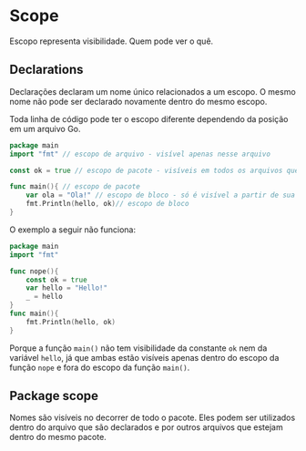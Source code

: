 # Scope

Escopo representa visibilidade. Quem pode ver o quê.

## Declarations

Declarações declaram um nome único relacionados a um escopo. O mesmo nome não pode ser declarado novamente dentro do mesmo escopo.

Toda linha de código pode ter o escopo diferente dependendo da posição em um arquivo Go.

```go
package main
import "fmt" // escopo de arquivo - visível apenas nesse arquivo

const ok = true // escopo de pacote - visíveis em todos os arquivos que pertencem a esse pacote

func main(){ // escopo de pacote
    var ola = "Ola!" // escopo de bloco - só é visível a partir de sua declaração
    fmt.Println(hello, ok)// escopo de bloco
}
```

O exemplo a seguir não funciona:

```go
package main
import "fmt"

func nope(){
    const ok = true
    var hello = "Hello!"
    _ = hello
}
func main(){
    fmt.Println(hello, ok)
}
```

Porque a função `main()` não tem visibilidade da constante `ok` nem da variável `hello`, já que ambas estão visíveis apenas dentro do escopo da função `nope` e fora do escopo da função `main()`.

## Package scope

Nomes são visíveis no decorrer de todo o pacote. Eles podem ser utilizados dentro do arquivo que são declarados e por outros arquivos que estejam dentro do mesmo pacote.
